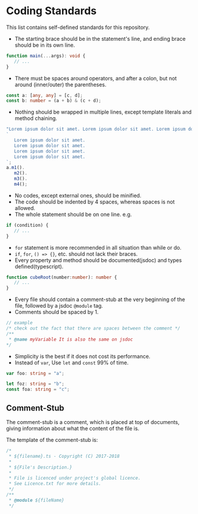 # Coding Standards

This list contains self-defined standards for this repository.

- The starting brace should be in the statement's line, and ending brace should be in its own line.
 ```ts
function main(...args): void {
    // ...
}
 ```
- There must be spaces around operators, and after a colon, but not around (inner/outer) the parentheses.
 ```ts
const a: [any, any] = [c, d];
const b: number = (a + b) & (c + d);
 ```
- Nothing should be wrapped in multiple lines, except template literals and method chaining.
 ```ts
"Lorem ipsum dolor sit amet. Lorem ipsum dolor sit amet. Lorem ipsum dolor sit amet. Lorem ipsum dolor sit amet. Lorem ipsum dolor sit amet. Lorem ipsum dolor sit amet. Lorem ipsum dolor sit amet. Lorem ipsum dolor sit amet. Lorem ipsum dolor sit amet. Lorem ipsum dolor sit amet. Lorem ipsum dolor sit amet. Lorem ipsum dolor sit amet. Lorem ipsum dolor sit amet. Lorem ipsum dolor sit amet.";
`
    Lorem ipsum dolor sit amet.
    Lorem ipsum dolor sit amet.
    Lorem ipsum dolor sit amet.
    Lorem ipsum dolor sit amet.
`;
a.m1().
    m2().
    m3().
    m4();
 ```
- No codes, except external ones, should be minified.
- The code should be indented by 4 spaces, whereas spaces is not allowed.
- The whole statement should be on one line. e.g.
 ```ts
if (condition) {
    // ...
}
 ```
- `for` statement is more recommended in all situation than while or do.
- `if`, `for`, `() => {}`, etc. should not lack their braces.
- Every property and method should be documented(jsdoc) and types defined(typescript).
 ```ts
function cubeRoot(number:number): number {
    // ...
}
 ```
- Every file should contain a comment-stub at the very beginning of the file, followed by a jsdoc `@module` tag.
- Comments should be spaced by 1.
 ```js
 // example
 /* check out the fact that there are spaces between the comment */
 /**
  * @name myVariable It is also the same on jsdoc
 */
 ```
- Simplicity is the best if it does not cost its performance.
- Instead of `var`, Use `let` and `const` 99% of time.
 ```ts
var foo: string = "a";

let foz: string = "b";
const foa: string = "c";
 ```

## Comment-Stub

The comment-stub is a comment, which is placed at top of documents, giving information about what the content of the file is.

The template of the comment-stub is:

```ts
/*
 * ${filename}.ts - Copyright (C) 2017-2018
 *
 * ${File's Description.}
 *
 * File is licenced under project's global licence.
 * See Licence.txt for more details.
 */
/**
 * @module ${fileName}
 */
```

